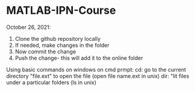 # MATLAB-IPN-Course
October 26, 2021:
1) Clone the github repository locally
2) If needed, make changes in the folder
3) Now commit the change
4) Push the change- this will add it to the online folder

Using basic commands on windows on cmd prmpt:
cd: go to the current directory
"file.ext" to open the file (open file name.ext in unix)
dir: "lit files under a particular folders (ls in unix)